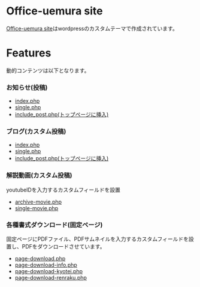 # Office-uemura site

[Office-uemura site](https://office-uemura.com/)はwordpressのカスタムテーマで作成されています。

# Features

動的コンテンツは以下となります。

### お知らせ(投稿)
- [index.php](https://github.com/whitekanegon/office-uemura/blob/main/cms/wp-content/themes/officeuemura/index.php)
- [single.php](https://github.com/whitekanegon/office-uemura/blob/main/cms/wp-content/themes/officeuemura/single.php)
- [include_post.php(トップページに挿入)](https://github.com/whitekanegon/office-uemura/blob/main/cms/wp-content/themes/officeuemura/include_post.php)

### ブログ(カスタム投稿)
- [index.php](https://github.com/whitekanegon/office-uemura/blob/main/cms/wp-content/themes/officeuemura/index.php)
- [single.php](https://github.com/whitekanegon/office-uemura/blob/main/cms/wp-content/themes/officeuemura/single.php)
- [include_post.php(トップページに挿入)](https://github.com/whitekanegon/office-uemura/blob/main/cms/wp-content/themes/officeuemura/include_post.php)

### 解説動画(カスタム投稿)
youtubeIDを入力するカスタムフィールドを設置
- [archive-movie.php](https://github.com/whitekanegon/office-uemura/blob/main/cms/wp-content/themes/officeuemura/archive-movie.php)
- [single-movie.php](https://github.com/whitekanegon/office-uemura/blob/main/cms/wp-content/themes/officeuemura/single-movie.php)

### 各種書式ダウンロード(固定ページ)
固定ページにPDFファイル、PDFサムネイルを入力するカスタムフィールドを設置し、PDFをダウンロードさせています。
- [page-download.php](https://github.com/whitekanegon/office-uemura/blob/main/cms/wp-content/themes/officeuemura/page-download.php)
- [page-download-info.php](https://github.com/whitekanegon/office-uemura/blob/main/cms/wp-content/themes/officeuemura/page-download-info.php)
- [page-download-kyotei.php](https://github.com/whitekanegon/office-uemura/blob/main/cms/wp-content/themes/officeuemura/page-download-kyotei.php)
- [page-download-renraku.php](https://github.com/whitekanegon/office-uemura/blob/main/cms/wp-content/themes/officeuemura/page-download-renraku.php)

